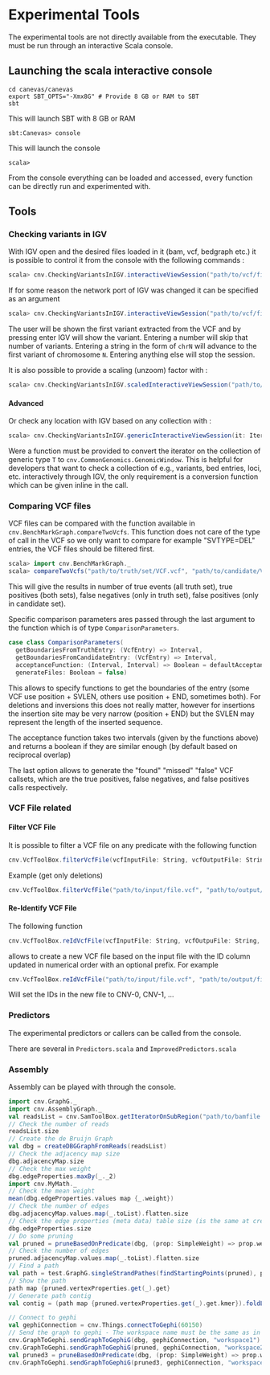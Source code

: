 # Experimental Tools

The experimental tools are not directly available from the executable. They must be run through an interactive Scala console.

## Launching the scala interactive console

```
cd canevas/canevas
export SBT_OPTS="-Xmx8G" # Provide 8 GB or RAM to SBT
sbt
```

This will launch SBT with 8 GB or RAM

```
sbt:Canevas> console
```

This will launch the console

```
scala> 
```

From the console everything can be loaded and accessed, every function can be directly run and experimented with.

## Tools

### Checking variants in IGV

With IGV open and the desired files loaded in it (bam, vcf, bedgraph etc.) it is possible to control it from the console with the following commands :

```Scala
scala> cnv.CheckingVariantsInIGV.interactiveViewSession("path/to/vcf/file.vcf")
```

If for some reason the network port of IGV was changed it can be specified as an argument

```Scala
scala> cnv.CheckingVariantsInIGV.interactiveViewSession("path/to/vcf/file.vcf", 60151)
```

The user will be shown the first variant extracted from the VCF and by pressing enter IGV will show the variant. Entering a number will skip that number of variants. Entering a string in the form of `chrN` will advance to the first variant of chromosome `N`. Entering anything else will stop the session.

It is also possible to provide a scaling (unzoom) factor with :

```Scala
scala> cnv.CheckingVariantsInIGV.scaledInteractiveViewSession("path/to/vcf/file.vcf", 60151 /* IGV Port */, 5.0 /* Scaling factor */)
```

#### Advanced

Or check any location with IGV based on any collection with :

```Scala
scala> cnv.CheckingVariantsInIGV.genericInteractiveViewSession(it: Iterator[T], conv: T => cnv.CommonGenomics.GenomicWindow, port: Int)
```

Were a function must be provided to convert the iterator on the collection of generic type `T` to `cnv.CommonGenomics.GenomicWindow`. This is helpful for developers that want to check a collection of e.g., variants, bed entries, loci, etc. interactively through IGV, the only requirement is a conversion function which can be given inline in the call.

### Comparing VCF files

VCF files can be compared with the function available in `cnv.BenchMarkGraph.compareTwoVcfs`. This function does not care of the type of call in the VCF so we only want to compare for example "SVTYPE=DEL" entries, the VCF files should be filtered first.

```Scala
scala> import cnv.BenchMarkGraph._
scala> compareTwoVcfs("path/to/truth/set/VCF.vcf", "path/to/candidate/VCF.vcf", "region", ComparisonParameters(extractIntervalFromPosAndSVLEN, extractIntervalFromPosAndEND, defaultAcceptance))
```

This will give the results in number of true events (all truth set), true positives (both sets), false negatives (only in truth set), false positives (only  in candidate set).

Specific comparison parameters ares passed through the last argument to the function which is of type `ComparisonParameters`.

```Scala
case class ComparisonParameters(
  getBoundariesFromTruthEntry: (VcfEntry) => Interval,
  getBoundariesFromCandidateEntry: (VcfEntry) => Interval,
  acceptanceFunction: (Interval, Interval) => Boolean = defaultAcceptance,
  generateFiles: Boolean = false)
```

This allows to specify functions to get the boundaries of the entry (some VCF use position + SVLEN, others use position + END, sometimes both). For deletions and inversions this does not really matter, however for insertions the insertion site may be very narrow (position + END) but the SVLEN may represent the length of the inserted sequence.

The acceptance function takes two intervals (given by the functions above) and returns a boolean if they are similar enough (by default based on reciprocal overlap)

The last option allows to generate the "found" "missed" "false" VCF callsets, which are the true positives, false negatives, and false positives calls respectively.

### VCF File related

#### Filter VCF File

It is possible to filter a VCF file on any predicate with the following function

```Scala
cnv.VcfToolBox.filterVcfFile(vcfInputFile: String, vcfOutputFile: String, line: String => filter)
```

Example (get only deletions)

```Scala
cnv.VcfToolBox.filterVcfFile("path/to/input/file.vcf", "path/to/output/file.vcf", (line: String) => line.contains("SVTYPE=DEL"))
```
#### Re-Identify VCF File

The following function

```Scala
cnv.VcfToolBox.reIdVcfFile(vcfInputFile: String, vcfOutpuFile: String, optionalPrefix: String)
```

allows to create a new VCF file based on the input file with the ID column updated in numerical order with an optional prefix. For example

```Scala
cnv.VcfToolBox.reIdVcfFile("path/to/input/file.vcf", "path/to/output/file.vcf", "CNV-")
```

Will set the IDs in the new file to CNV-0, CNV-1, ...

### Predictors

The experimental predictors or callers can be called from the console.

There are several in `Predictors.scala` and `ImprovedPredictors.scala`

### Assembly 

Assembly can be played with through the console.

```Scala
import cnv.GraphG._
import cnv.AssemblyGraph._
val readsList = cnv.SamToolBox.getIteratorOnSubRegion("path/to/bamfile.bam", "chr8" /* Contig, region */, 897554 /* Start */, 898434 /* Stop */).toList
// Check the number of reads
readsList.size
// Create the de Bruijn Graph
val dbg = createDBGGraphFromReads(readsList)
// Check the adjacency map size
dbg.adjacencyMap.size
// Check the max weight
dbg.edgeProperties.maxBy(_._2)
import cnv.MyMath._
// Check the mean weight
mean(dbg.edgeProperties.values map {_.weight})
// Check the number of edges
dbg.adjacencyMap.values.map(_.toList).flatten.size
// Check the edge properties (meta data) table size (is the same at creation)
dbg.edgeProperties.size
// Do some pruning
val pruned = pruneBasedOnPredicate(dbg, (prop: SimpleWeight) => prop.weight < 10)
// Check the number of edges
pruned.adjacencyMap.values.map(_.toList).flatten.size
// Find a path
val path = test.GraphG.singleStrandPathes(findStartingPoints(pruned), pruned).head
// Show the path
path map {pruned.vertexProperties.get(_).get}
// Generate path contig
val contig = (path map {pruned.vertexProperties.get(_).get.kmer}).foldLeft(pruned.vertexProperties.get(path.head).get.kmer)((str, kmer) => str + kmer.last)

// Connect to gephi
val gephiConnection = cnv.Things.connectToGephi(60150)
// Send the graph to gephi - The workspace name must be the same as in gephi
cnv.GraphToGephi.sendGraphToGephiG(dbg, gephiConnection, "workspace1")
cnv.GraphToGephi.sendGraphToGephiG(pruned, gephiConnection, "workspace2")
val pruned3 = pruneBasedOnPredicate(dbg, (prop: SimpleWeight) => prop.weight < 3)
cnv.GraphToGephi.sendGraphToGephiG(pruned3, gephiConnection, "workspace3")
```

